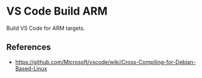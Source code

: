 # VS Code Build ARM

Build VS Code for ARM targets.

## References

- <https://github.com/Microsoft/vscode/wiki/Cross-Compiling-for-Debian-Based-Linux>
